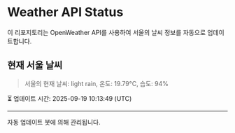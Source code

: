 
# Weather API Status

이 리포지토리는 OpenWeather API를 사용하여 서울의 날씨 정보를 자동으로 업데이트합니다.

## 현재 서울 날씨
> 서울의 현재 날씨: light rain, 온도: 19.79°C, 습도: 94%

⏳ 업데이트 시간: 2025-09-19 10:13:49 (UTC)

---
자동 업데이트 봇에 의해 관리됩니다.
